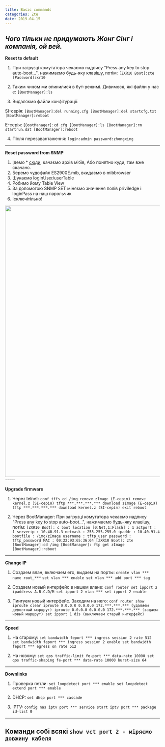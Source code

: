```yaml
---
title: Basic commands
categories: Zte
date: 2019-04-15
---
```


_Чого тільки не придумають Жонг Сінг і компанія, ой вей._
-----


**Reset to default**
1. При загрузці комутатора чекаємо надпису "Press any key to stop auto-boot...", нажимаємо будь-яку клавішу, потім:
`[ZXR10 Boot]:zte
[Password]zxr10`

2. Таким чином ми опинилися в бут-режимі. Дивимося, які файли у нас є:
`[BootManager]:ls`

3. Видаляємо файли конфігурації:

SI-серія:
`[BootManager]:del running.cfg
[BootManager]:del startcfg.txt
[BootManager]:reboot`

E-серія:
`[BootManager]:cd cfg
[BootManager]:ls
[BootManager]:rm startrun.dat
[BootManager]:reboot`

4. Після перезавантаження:
`login:admin
password:zhongxing`
-----

**Reset password from SNMP**
1. Ідемо * <a href="ftp://91.206.19.52/frimware/ZTE/" target="_blank">сюди</a>, качаємо архів мібів, Або понятно куди, там вже скачано.
2. Беремо чудофайл ES2900E.mib, вкидаємо в mibbrowser
3. Шукаємо loginUser/userTable
4. Робимо йому Table View
5. За допомогою SNMP SET міняємо значення полів priviledge i loginPass на наш парольчик
6. Ісключітільно!
<img class="aligncenter wp-image-1580 size-full" src="https://zaychik.info/wp-content/uploads/zte_reset_pass.jpg" width="1067" height="883" />
-----

**Upgrade firmware**
1. Через telnet:
`conf tffs
cd /img
remove zImage (E-серія)
remove kernel.z (SI-серія)
tftp ***.***.***.*** download zImage (E-серія)
tftp ***.***.***.*** download kernel.z (SI-серія)
exit
reboot`

2. Через BootManager:
При загрузці комутатора чекаємо надпису "Press any key to stop auto-boot...", нажимаємо будь-яку клавішу, потім:
`[ZXR10 Boot]: c
boot location [0:Net,1:Flash] : 1
actport : 1
serverip : 10.40.91.3
netmask : 255.255.255.0
ipaddr : 10.40.91.4
bootfile : /img/zImage
username : tftp_user
password : tftp_password
MAC : 00:22:93:65:36:64
[ZXR10 Boot]: zte
[BootManager]:cd /img
[BootManager]: ftp get zImage
[BootManager]:reboot`
-----

**Change IP**
1. Создаем влан, включаем его, выдаем на порты:
`create vlan *** name root_***`
`set vlan *** enable
set vlan *** add port *** tag
`

2. Создаем новый интерфейс в нашем влане:
`conf router
set ipport 2 ipaddress A.B.C.D/M
set ipport 2 vlan ***
set ipport 2 enable`

3. Пингуем новый интерфейс. Заходим на него:
`conf router
show iproute
clear iproute 0.0.0.0 0.0.0.0 172.***.***.*** (удаляем дефолтный маршрут)
iproute 0.0.0.0 0.0.0.0 172.***.***.*** (задаем новый маршрут)
set ipport 1 dis (выключаем старый интерфейс)`
-----

**Speed**
1. На старому:
`set bandwidth feport *** ingress session 2 rate 512
set bandwidth feport *** ingress session 2 enable
set bandwidth feport *** egress on rate 512`

2. На новому:
`set qos traffic-limit fe-port *** data-rate 10000
set qos traffic-shaping fe-port *** data-rate 10000 burst-size 64`
-----

**Downlinks**
1. Проверка петли:
`set loopdetect port *** enable
set loopdetect extend port *** enable`

2. DHCP:
`set dhcp port *** cascade`

3. IPTV:
`config nas
iptv port *** service start
iptv port *** package id-list 0`
-----

**Команди собі всякі**
`show vct port 2 - міряємо довжину кабеля`
-----